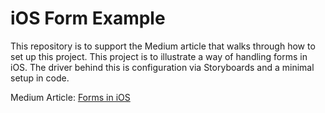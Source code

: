 # iOS Form Example

This repository is to support the Medium article that walks through how to set up this project.  This project is to illustrate a way of handling forms in iOS.  The driver behind this is configuration via Storyboards and a minimal setup in code.

Medium Article: [Forms in iOS](https://medium.com/@edowney271/forms-in-ios-part-1-395267a764e)
